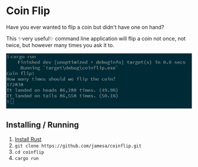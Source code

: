 # Coin Flip

Have you ever wanted to flip a coin but didn't have one on hand?

This :sparkles:very useful:sparkles: command line application will flip a coin not once, not twice,
but however many times you ask it to.

![CLI Screenshot](screenshot.png)

## Installing / Running
1. [Install Rust](https://www.rust-lang.org)
2. `git clone https://github.com/jamesa/coinflip.git`
3. `cd coinflip`
4. `cargo run`
